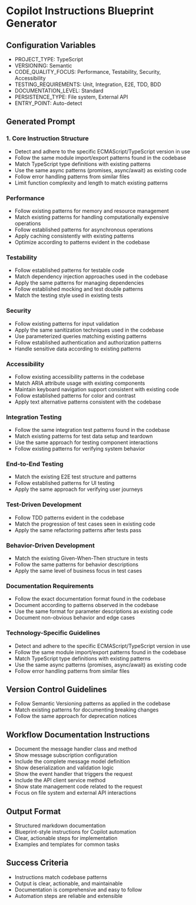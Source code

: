 # Copilot Instructions Blueprint Generator

## Configuration Variables
- PROJECT_TYPE: TypeScript
- VERSIONING: Semantic
- CODE_QUALITY_FOCUS: Performance, Testability, Security, Accessibility
- TESTING_REQUIREMENTS: Unit, Integration, E2E, TDD, BDD
- DOCUMENTATION_LEVEL: Standard
- PERSISTENCE_TYPE: File system, External API
- ENTRY_POINT: Auto-detect

## Generated Prompt
### 1. Core Instruction Structure
- Detect and adhere to the specific ECMAScript/TypeScript version in use
- Follow the same module import/export patterns found in the codebase
- Match TypeScript type definitions with existing patterns
- Use the same async patterns (promises, async/await) as existing code
- Follow error handling patterns from similar files
- Limit function complexity and length to match existing patterns

### Performance
- Follow existing patterns for memory and resource management
- Match existing patterns for handling computationally expensive operations
- Follow established patterns for asynchronous operations
- Apply caching consistently with existing patterns
- Optimize according to patterns evident in the codebase

### Testability
- Follow established patterns for testable code
- Match dependency injection approaches used in the codebase
- Apply the same patterns for managing dependencies
- Follow established mocking and test double patterns
- Match the testing style used in existing tests

### Security
- Follow existing patterns for input validation
- Apply the same sanitization techniques used in the codebase
- Use parameterized queries matching existing patterns
- Follow established authentication and authorization patterns
- Handle sensitive data according to existing patterns

### Accessibility
- Follow existing accessibility patterns in the codebase
- Match ARIA attribute usage with existing components
- Maintain keyboard navigation support consistent with existing code
- Follow established patterns for color and contrast
- Apply text alternative patterns consistent with the codebase

### Integration Testing
- Follow the same integration test patterns found in the codebase
- Match existing patterns for test data setup and teardown
- Use the same approach for testing component interactions
- Follow existing patterns for verifying system behavior

### End-to-End Testing
- Match the existing E2E test structure and patterns
- Follow established patterns for UI testing
- Apply the same approach for verifying user journeys

### Test-Driven Development
- Follow TDD patterns evident in the codebase
- Match the progression of test cases seen in existing code
- Apply the same refactoring patterns after tests pass

### Behavior-Driven Development
- Match the existing Given-When-Then structure in tests
- Follow the same patterns for behavior descriptions
- Apply the same level of business focus in test cases

### Documentation Requirements
- Follow the exact documentation format found in the codebase
- Document according to patterns observed in the codebase
- Use the same format for parameter descriptions as existing code
- Document non-obvious behavior and edge cases

### Technology-Specific Guidelines
- Detect and adhere to the specific ECMAScript/TypeScript version in use
- Follow the same module import/export patterns found in the codebase
- Match TypeScript type definitions with existing patterns
- Use the same async patterns (promises, async/await) as existing code
- Follow error handling patterns from similar files

## Version Control Guidelines
- Follow Semantic Versioning patterns as applied in the codebase
- Match existing patterns for documenting breaking changes
- Follow the same approach for deprecation notices

## Workflow Documentation Instructions
- Document the message handler class and method
- Show message subscription configuration
- Include the complete message model definition
- Show deserialization and validation logic
- Show the event handler that triggers the request
- Include the API client service method
- Show state management code related to the request
- Focus on file system and external API interactions

## Output Format
- Structured markdown documentation
- Blueprint-style instructions for Copilot automation
- Clear, actionable steps for implementation
- Examples and templates for common tasks

## Success Criteria
- Instructions match codebase patterns
- Output is clear, actionable, and maintainable
- Documentation is comprehensive and easy to follow
- Automation steps are reliable and extensible